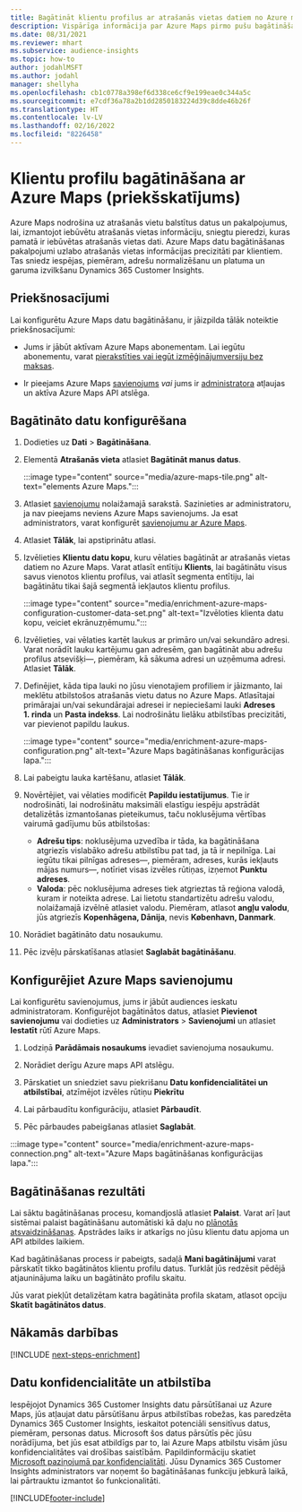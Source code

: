 ```yaml
---
title: Bagātināt klientu profilus ar atrašanās vietas datiem no Azure maps
description: Vispārīga informācija par Azure Maps pirmo pušu bagātināšanu.
ms.date: 08/31/2021
ms.reviewer: mhart
ms.subservice: audience-insights
ms.topic: how-to
author: jodahlMSFT
ms.author: jodahl
manager: shellyha
ms.openlocfilehash: cb1c0778a398ef6d338ce6cf9e199eae0c344a5c
ms.sourcegitcommit: e7cdf36a78a2b1dd2850183224d39c8dde46b26f
ms.translationtype: HT
ms.contentlocale: lv-LV
ms.lasthandoff: 02/16/2022
ms.locfileid: "8226458"
---
```

# <a name="enrichment-of-customer-profiles-with-azure-maps-preview"></a>Klientu profilu bagātināšana ar Azure Maps (priekšskatījums)

Azure Maps nodrošina uz atrašanās vietu balstītus datus un pakalpojumus, lai, izmantojot iebūvētu atrašanās vietas informāciju, sniegtu pieredzi, kuras pamatā ir iebūvētas atrašanās vietas dati. Azure Maps datu bagātināšanas pakalpojumi uzlabo atrašanās vietas informācijas precizitāti par klientiem. Tas sniedz iespējas, piemēram, adrešu normalizēšanu un platuma un garuma izvilkšanu Dynamics 365 Customer Insights.

## <a name="prerequisites"></a>Priekšnosacījumi

Lai konfigurētu Azure Maps datu bagātināšanu, ir jāizpilda tālāk noteiktie priekšnosacījumi:

- Jums ir jābūt aktīvam Azure Maps abonementam. Lai iegūtu abonementu, varat [pierakstīties vai iegūt izmēģinājumversiju bez maksas](https://azure.microsoft.com/services/azure-maps/).

- Ir pieejams Azure Maps [savienojums](connections.md) *vai* jums ir [administratora](permissions.md#administrator) atļaujas un aktīva Azure Maps API atslēga.

## <a name="configure-the-enrichment"></a>Bagātināto datu konfigurēšana

1. Dodieties uz **Dati** > **Bagātināšana**. 

1. Elementā **Atrašanās vieta** atlasiet **Bagātināt manus datus**.

   :::image type="content" source="media/azure-maps-tile.png" alt-text="elements Azure Maps.":::

1. Atlasiet [savienojumu](connections.md) nolaižamajā sarakstā. Sazinieties ar administratoru, ja nav pieejams neviens Azure Maps savienojums. Ja esat administrators, varat konfigurēt [savienojumu ar Azure Maps](#configure-the-connection-for-azure-maps). 

1. Atlasiet **Tālāk**, lai apstiprinātu atlasi.

1. Izvēlieties **Klientu datu kopu**, kuru vēlaties bagātināt ar atrašanās vietas datiem no Azure Maps. Varat atlasīt entītiju **Klients**, lai bagātinātu visus savus vienotos klientu profilus, vai atlasīt segmenta entītiju, lai bagātinātu tikai šajā segmentā iekļautos klientu profilus.

    :::image type="content" source="media/enrichment-azure-maps-configuration-customer-data-set.png" alt-text="Izvēloties klienta datu kopu, veiciet ekrānuzņēmumu.":::

1. Izvēlieties, vai vēlaties kartēt laukus ar primāro un/vai sekundāro adresi. Varat norādīt lauku kartējumu gan adresēm, gan bagātināt abu adrešu profilus atsevišķi&mdash;, piemēram, kā sākuma adresi un uzņēmuma adresi. Atlasiet **Tālāk**.

1. Definējiet, kāda tipa lauki no jūsu vienotajiem profiliem ir jāizmanto, lai meklētu atbilstošos atrašanās vietu datus no Azure Maps. Atlasītajai primārajai un/vai sekundārajai adresei ir nepieciešami lauki **Adreses 1. rinda** un **Pasta indekss**. Lai nodrošinātu lielāku atbilstības precizitāti, var pievienot papildu laukus.

   :::image type="content" source="media/enrichment-azure-maps-configuration.png" alt-text="Azure Maps bagātināšanas konfigurācijas lapa.":::

1. Lai pabeigtu lauka kartēšanu, atlasiet **Tālāk**.

1. Novērtējiet, vai vēlaties modificēt **Papildu iestatījumus**. Tie ir nodrošināti, lai nodrošinātu maksimāli elastīgu iespēju apstrādāt detalizētās izmantošanas pieteikumus, taču noklusējuma vērtības vairumā gadījumu būs atbilstošas:
   - **Adrešu tips**: noklusējuma uzvedība ir tāda, ka bagātināšana atgriezīs vislabāko adrešu atbilstību pat tad, ja tā ir nepilnīga. Lai iegūtu tikai pilnīgas adreses&mdash;, piemēram, adreses, kurās iekļauts mājas numurs&mdash;, notīriet visas izvēles rūtiņas, izņemot **Punktu adreses**. 
   - **Valoda**: pēc noklusējuma adreses tiek atgrieztas tā reģiona valodā, kuram ir noteikta adrese. Lai lietotu standartizētu adrešu valodu, nolaižamajā izvēlnē atlasiet valodu. Piemēram, atlasot **angļu valodu**, jūs atgriezīs **Kopenhāgena, Dānija**, nevis **København, Danmark**.

1. Norādiet bagātināto datu nosaukumu.

1. Pēc izvēļu pārskatīšanas atlasiet **Saglabāt bagātināšanu**.

## <a name="configure-the-connection-for-azure-maps"></a>Konfigurējiet Azure Maps savienojumu

Lai konfigurētu savienojumus, jums ir jābūt audiences ieskatu administratoram. Konfigurējot bagātinātos datus, atlasiet **Pievienot savienojumu** vai dodieties uz **Administrators** > **Savienojumi** un atlasiet **Iestatīt** rūtī Azure Maps.

1. Lodziņā **Parādāmais nosaukums** ievadiet savienojuma nosaukumu.

1. Norādiet derīgu Azure maps API atslēgu.

1. Pārskatiet un sniedziet savu piekrišanu **Datu konfidencialitātei un atbilstībai**, atzīmējot izvēles rūtiņu **Piekrītu**

1. Lai pārbaudītu konfigurāciju, atlasiet **Pārbaudīt**.

1. Pēc pārbaudes pabeigšanas atlasiet **Saglabāt**.

:::image type="content" source="media/enrichment-azure-maps-connection.png" alt-text="Azure Maps bagātināšanas konfigurācijas lapa.":::

## <a name="enrichment-results"></a>Bagātināšanas rezultāti

Lai sāktu bagātināšanas procesu, komandjoslā atlasiet **Palaist**. Varat arī ļaut sistēmai palaist bagātināšanu automātiski kā daļu no [plānotās atsvaidzināšanas](system.md#schedule-tab). Apstrādes laiks ir atkarīgs no jūsu klientu datu apjoma un API atbildes laikiem.

Kad bagātināšanas process ir pabeigts, sadaļā **Mani bagātinājumi** varat pārskatīt tikko bagātinātos klientu profilu datus. Turklāt jūs redzēsit pēdējā atjauninājuma laiku un bagātināto profilu skaitu.

Jūs varat piekļūt detalizētam katra bagātināta profila skatam, atlasot opciju **Skatīt bagātinātos datus**.

## <a name="next-steps"></a>Nākamās darbības

[!INCLUDE [next-steps-enrichment](../includes/next-steps-enrichment.md)]

## <a name="data-privacy-and-compliance"></a>Datu konfidencialitāte un atbilstība

Iespējojot Dynamics 365 Customer Insights datu pārsūtīšanai uz Azure Maps, jūs atļaujat datu pārsūtīšanu ārpus atbilstības robežas, kas paredzēta Dynamics 365 Customer Insights, ieskaitot potenciāli sensitīvus datus, piemēram, personas datus. Microsoft šos datus pārsūtīs pēc jūsu norādījuma, bet jūs esat atbildīgs par to, lai Azure Maps atbilstu visām jūsu konfidencialitātes vai drošības saistībām. Papildinformāciju skatiet [Microsoft paziņojumā par konfidencialitāti](https://go.microsoft.com/fwlink/?linkid=396732).
Jūsu Dynamics 365 Customer Insights administrators var noņemt šo bagātināšanas funkciju jebkurā laikā, lai pārtrauktu izmantot šo funkcionalitāti.

[!INCLUDE[footer-include](../includes/footer-banner.md)]
